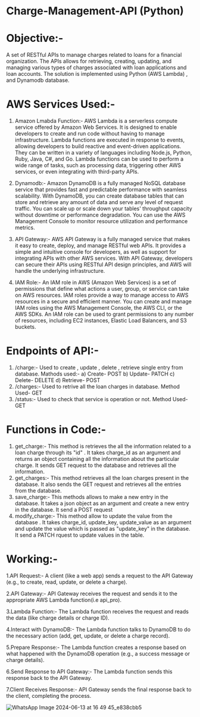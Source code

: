 # Charge-Management-API (Python) 
# Objective:-
A set of RESTful APIs to manage charges related to loans for a financial organization. The APIs allows for retrieving, creating, updating, and managing various types of charges associated with loan applications 
and loan accounts. The solution is implemented using Python (AWS Lambda) , and Dynamodb database. 

# AWS Services Used:- 

1) Amazon Lmabda Function:-
AWS Lambda is a serverless compute service offered by Amazon Web Services. It is designed to enable developers to create and run code without having to manage infrastructure. Lambda functions are executed in response to events, allowing developers to build reactive and event-driven applications. They can be written in a variety of languages including Node.js, Python, Ruby, Java, C#, and Go. Lambda functions can be used to perform a wide range of tasks, such as processing data, triggering other AWS services, or even integrating with third-party APIs.

2) Dynamodb:-
Amazon DynamoDB is a fully managed NoSQL database service that provides fast and predictable performance with seamless scalability. With DynamoDB, you can create database tables that can store and retrieve any amount of data and serve any level of request traffic. You can scale up or scale down your tables' throughput capacity without downtime or performance degradation. You can use the AWS Management Console to monitor resource utilization and performance metrics.

3) API Gateway:-
AWS API Gateway is a fully managed service that makes it easy to create, deploy, and manage RESTful web APIs. It provides a simple and intuitive console for developers, as well as support for integrating APIs with other AWS services. With API Gateway, developers can secure their APIs using RESTful API design principles, and AWS will handle the underlying infrastructure.

4) IAM Role:-
An IAM role in AWS (Amazon Web Services) is a set of permissions that define what actions a user, group, or service can take on AWS resources. IAM roles provide a way to manage access to AWS resources in a secure and efficient manner. You can create and manage IAM roles using the AWS Management Console, the AWS CLI, or the AWS SDKs. An IAM role can be used to grant permissions to any number of resources, including EC2 instances, Elastic Load Balancers, and S3 buckets.

# Endpoints of API:- 
1) /charge:- Used to create , update , delete , retrieve single entry from database.
   Mathods used:-
   a) Create- POST
   b) Update- PATCH
   c) Delete- DELETE
   d) Retrieve- POST
2) /charges:- Used to retrive all the loan charges in database. Method Used- GET 
3) /status:- Used to check that service is operation or not. Method Used- GET

# Functions in Code:- 
1) get_charge:- This method is retrieves the all the information related to a loan charge through its "id" . It takes charge_id as an argument and returns an object containing all the information about the particular charge. It sends GET request to the database and retrieves all the information.
2) get_charges:- This method retrieves all the loan charges present in the database. It also sends the GET request and retrieves all the entries from the database.
3) save_charge:- This methods allows to make a new entry in the database. It takes a json object as an argument and create a new entry in the database. It send a POST request 
4) modify_charge:- This method allow to update the value from the database . It takes charge_id, update_key, update_value as an argument and update the value which is passed as "update_key" in the database. It send a PATCH rquest to update values in the table.

# Working:- 
1.API Request:- A client (like a web app) sends a request to the API Gateway (e.g., to create, read, update, or delete a charge).

2.API Gateway:- API Gateway receives the request and sends it to the appropriate AWS Lambda function(i.e api_pro).

3.Lambda Function:- The Lambda function receives the request and reads the data (like charge details or charge ID).

4.Interact with DynamoDB:- The Lambda function talks to DynamoDB to do the necessary action (add, get, update, or delete a charge record).

5.Prepare Response:- The Lambda function creates a response based on what happened with the DynamoDB operation (e.g., a success message or charge details).

6.Send Response to API Gateway:- The Lambda function sends this response back to the API Gateway.

7.Client Receives Response:- API Gateway sends the final response back to the client, completing the process.


![WhatsApp Image 2024-06-13 at 16 49 45_e838cbb5](https://github.com/anshika2413/Charge-Management-API/assets/112202632/6ff85688-0d4d-4e2d-9c7b-02776405ccc0)

